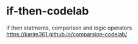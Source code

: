 # if-then-codelab

if then statments, comparison and logic operators
https://karim361.github.io/comparsion-codelab/
